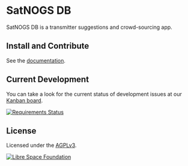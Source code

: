 # SatNOGS DB

SatNOGS DB is a transmitter suggestions and crowd-sourcing app.

## Install and Contribute

See the [documentation](http://docs.satnogs.org/db/).

## Current Development

You can take a look for the current status of development issues at our [Kanban board](https://huboard.com/satnogs/satnogs-db).

[![Requirements Status](https://requires.io/github/satnogs/satnogs-db/requirements.svg?branch=dev)](https://requires.io/github/satnogs/satnogs-db/requirements/?branch=dev)


## License

Licensed under the [AGPLv3](LICENSE).

[![Libre Space Foundation](https://librespacefoundation.org/img/lsf-copyright.svg)](https://librespacefoundation.org/)
